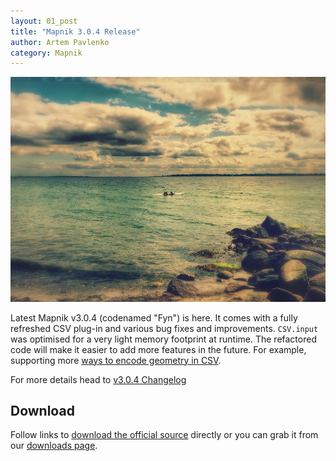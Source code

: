 ```yaml
---
layout: 01_post
title: "Mapnik 3.0.4 Release"
author: Artem Pavlenko
category: Mapnik
---
```


![image](/images/fyn.jpg)

Latest Mapnik v3.0.4 (codenamed "Fyn") is here. It comes with a fully refreshed CSV plug-in and various bug fixes and improvements. `CSV.input` was optimised for a very light memory footprint at runtime. The refactored code will make it easier to add more features in the future. For example, supporting more [ways to encode geometry in CSV](https://github.com/mapnik/mapnik/issues/2876).

For more details head to [v3.0.4 Changelog](https://github.com/mapnik/mapnik/blob/master/CHANGELOG.md#304)

## Download

Follow links to [download the official source](https://mapnik.s3.amazonaws.com/dist/v3.0.4/mapnik-v3.0.4.tar.bz2) directly or you can grab it from our [downloads page](/pages/downloads.html).
